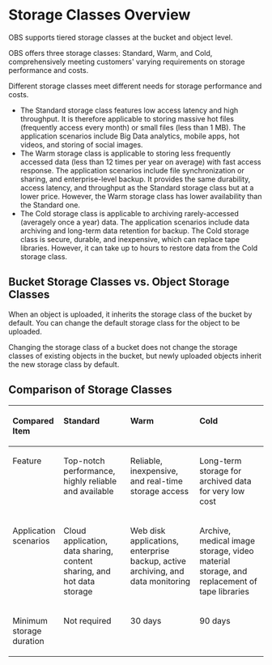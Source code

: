 # Storage Classes Overview<a name="en-us_topic_0050937852"></a>

OBS supports tiered storage classes at the bucket and object level.

OBS offers three storage classes: Standard, Warm, and Cold, comprehensively meeting customers' varying requirements on storage performance and costs.

Different storage classes meet different needs for storage performance and costs.

-   The Standard storage class features low access latency and high throughput. It is therefore applicable to storing massive hot files \(frequently access every month\) or small files \(less than 1 MB\). The application scenarios include Big Data analytics, mobile apps, hot videos, and storing of social images.
-   The Warm storage class is applicable to storing less frequently accessed data \(less than 12 times per year on average\) with fast access response. The application scenarios include file synchronization or sharing, and enterprise-level backup. It provides the same durability, access latency, and throughput as the Standard storage class but at a lower price. However, the Warm storage class has lower availability than the Standard one.
-   The Cold storage class is applicable to archiving rarely-accessed \(averagely once a year\) data. The application scenarios include data archiving and long-term data retention for backup. The Cold storage class is secure, durable, and inexpensive, which can replace tape libraries. However, it can take up to hours to restore data from the Cold storage class.

## Bucket Storage Classes vs. Object Storage Classes<a name="section510051131514"></a>

When an object is uploaded, it inherits the storage class of the bucket by default. You can change the default storage class for the object to be uploaded.

Changing the storage class of a bucket does not change the storage classes of existing objects in the bucket, but newly uploaded objects inherit the new storage class by default.

## Comparison of Storage Classes<a name="section64461132193015"></a>

<a name="table1410941163116"></a>
<table><thead align="left"><tr id="row1410174113319"><th class="cellrowborder" valign="top" width="18.61%" id="mcps1.1.5.1.1"><p id="p1110194153116"><a name="p1110194153116"></a><a name="p1110194153116"></a>Compared Item</p>
</th>
<th class="cellrowborder" valign="top" width="26.51%" id="mcps1.1.5.1.2"><p id="p51064110319"><a name="p51064110319"></a><a name="p51064110319"></a>Standard</p>
</th>
<th class="cellrowborder" valign="top" width="27.66%" id="mcps1.1.5.1.3"><p id="p1521511382333"><a name="p1521511382333"></a><a name="p1521511382333"></a>Warm</p>
</th>
<th class="cellrowborder" valign="top" width="27.22%" id="mcps1.1.5.1.4"><p id="p51226614339"><a name="p51226614339"></a><a name="p51226614339"></a>Cold</p>
</th>
</tr>
</thead>
<tbody><tr id="row103188419355"><td class="cellrowborder" valign="top" width="18.61%" headers="mcps1.1.5.1.1 "><p id="p131810412351"><a name="p131810412351"></a><a name="p131810412351"></a>Feature</p>
</td>
<td class="cellrowborder" valign="top" width="26.51%" headers="mcps1.1.5.1.2 "><p id="p2031818473511"><a name="p2031818473511"></a><a name="p2031818473511"></a>Top-notch performance, highly reliable and available </p>
</td>
<td class="cellrowborder" valign="top" width="27.66%" headers="mcps1.1.5.1.3 "><p id="p83181416352"><a name="p83181416352"></a><a name="p83181416352"></a>Reliable, inexpensive, and real-time storage access</p>
</td>
<td class="cellrowborder" valign="top" width="27.22%" headers="mcps1.1.5.1.4 "><p id="p19318134103517"><a name="p19318134103517"></a><a name="p19318134103517"></a>Long-term storage for archived data for very low cost</p>
</td>
</tr>
<tr id="row265162715348"><td class="cellrowborder" valign="top" width="18.61%" headers="mcps1.1.5.1.1 "><p id="p46642711342"><a name="p46642711342"></a><a name="p46642711342"></a>Application scenarios</p>
</td>
<td class="cellrowborder" valign="top" width="26.51%" headers="mcps1.1.5.1.2 "><p id="p466627123418"><a name="p466627123418"></a><a name="p466627123418"></a>Cloud application, data sharing, content sharing, and hot data storage</p>
</td>
<td class="cellrowborder" valign="top" width="27.66%" headers="mcps1.1.5.1.3 "><p id="p06613277349"><a name="p06613277349"></a><a name="p06613277349"></a>Web disk applications, enterprise backup, active archiving, and data monitoring</p>
</td>
<td class="cellrowborder" valign="top" width="27.22%" headers="mcps1.1.5.1.4 "><p id="p186612743416"><a name="p186612743416"></a><a name="p186612743416"></a>Archive, medical image storage, video material storage, and replacement of tape libraries</p>
</td>
</tr>
<tr id="row565445793616"><td class="cellrowborder" valign="top" width="18.61%" headers="mcps1.1.5.1.1 "><p id="p136541857183616"><a name="p136541857183616"></a><a name="p136541857183616"></a>Minimum storage duration</p>
</td>
<td class="cellrowborder" valign="top" width="26.51%" headers="mcps1.1.5.1.2 "><p id="p18654105712362"><a name="p18654105712362"></a><a name="p18654105712362"></a>Not required</p>
</td>
<td class="cellrowborder" valign="top" width="27.66%" headers="mcps1.1.5.1.3 "><p id="p12654145712368"><a name="p12654145712368"></a><a name="p12654145712368"></a>30 days</p>
</td>
<td class="cellrowborder" valign="top" width="27.22%" headers="mcps1.1.5.1.4 "><p id="p10654165783617"><a name="p10654165783617"></a><a name="p10654165783617"></a>90 days</p>
</td>
</tr>
</tbody>
</table>

